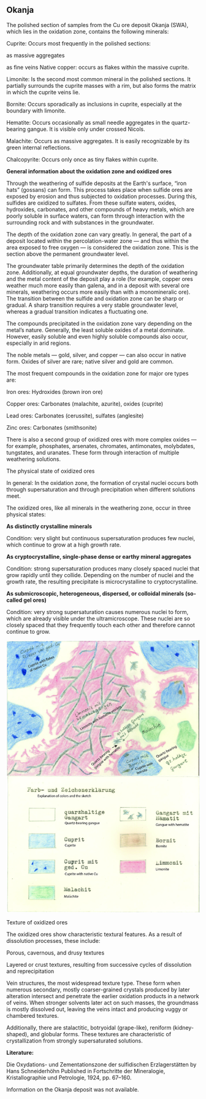 ## Okanja

The polished section of samples from the Cu ore deposit Okanja (SWA), which lies in the oxidation zone, contains the following minerals:

Cuprite:
Occurs most frequently in the polished sections:

as massive aggregates

as fine veins
Native copper: occurs as flakes within the massive cuprite.

Limonite:
Is the second most common mineral in the polished sections. It partially surrounds the cuprite masses with a rim, but also forms the matrix in which the cuprite veins lie.

Bornite:
Occurs sporadically as inclusions in cuprite, especially at the boundary with limonite.

Hematite:
Occurs occasionally as small needle aggregates in the quartz-bearing gangue. It is visible only under crossed Nicols.

Malachite:
Occurs as massive aggregates. It is easily recognizable by its green internal reflections.

Chalcopyrite:
Occurs only once as tiny flakes within cuprite.

**General information about the oxidation zone and oxidized ores**

Through the weathering of sulfide deposits at the Earth's surface, “iron hats” (gossans) can form. This process takes place when sulfide ores are exposed by erosion and thus subjected to oxidation processes. During this, sulfides are oxidized to sulfates. From these sulfate waters, oxides, hydroxides, carbonates, and other compounds of heavy metals, which are poorly soluble in surface waters, can form through interaction with the surrounding rock and with substances in the groundwater.

The depth of the oxidation zone can vary greatly. In general, the part of a deposit located within the percolation-water zone — and thus within the area exposed to free oxygen — is considered the oxidation zone. This is the section above the permanent groundwater level.

The groundwater table primarily determines the depth of the oxidation zone. Additionally, at equal groundwater depths, the duration of weathering and the metal content of the deposit play a role 
(for example, copper ores weather much more easily than galena, and in a deposit with several ore minerals, weathering occurs more easily than with a monomineralic ore).
The transition between the sulfide and oxidation zone can be sharp or gradual. A sharp transition requires a very stable groundwater level, whereas a gradual transition indicates a fluctuating one.

The compounds precipitated in the oxidation zone vary depending on the metal’s nature. Generally, the least soluble oxides of a metal dominate. However, easily soluble and even highly soluble compounds also occur, especially in arid regions.

The noble metals — gold, silver, and copper — can also occur in native form. Oxides of silver are rare; native silver and gold are common.

The most frequent compounds in the oxidation zone for major ore types are:

Iron ores: Hydroxides (brown iron ore)

Copper ores: Carbonates (malachite, azurite), oxides (cuprite)

Lead ores: Carbonates (cerussite), sulfates (anglesite)

Zinc ores: Carbonates (smithsonite)

There is also a second group of oxidized ores with more complex oxides — for example, phosphates, arsenates, chromates, antimonates, molybdates, tungstates, and uranates. These form through interaction of multiple weathering solutions.

The physical state of oxidized ores

In general: In the oxidation zone, the formation of crystal nuclei occurs both through supersaturation and through precipitation when different solutions meet.

The oxidized ores, like all minerals in the weathering zone, occur in three physical states:

**As distinctly crystalline minerals**

Condition: very slight but continuous supersaturation produces few nuclei, which continue to grow at a high growth rate.

**As cryptocrystalline, single-phase dense or earthy mineral aggregates**

Condition: strong supersaturation produces many closely spaced nuclei that grow rapidly until they collide.
Depending on the number of nuclei and the growth rate, the resulting precipitate is microcrystalline to cryptocrystalline.

**As submicroscopic, heterogeneous, dispersed, or colloidal minerals (so-called gel ores)**

Condition: very strong supersaturation causes numerous nuclei to form, which are already visible under the ultramicroscope.
These nuclei are so closely spaced that they frequently touch each other and therefore cannot continue to grow.

![32 Okanja](https://github.com/DinaKlim/OD_RL_notes/blob/main/RL_notes/32_Okanja/32%20Okanja%20and%20oxidized%20zone.jpg)


Texture of oxidized ores

The oxidized ores show characteristic textural features.
As a result of dissolution processes, these include:

Porous, cavernous, and drusy textures

Layered or crust textures, resulting from successive cycles of dissolution and reprecipitation

Vein structures, the most widespread texture type. These form when numerous secondary, mostly coarser-grained crystals produced by later alteration intersect and penetrate the earlier oxidation products in a network of veins.
When stronger solvents later act on such masses, the groundmass is mostly dissolved out, leaving the veins intact and producing vuggy or chambered textures.

Additionally, there are stalactitic, botryoidal (grape-like), reniform (kidney-shaped), and globular forms.
These textures are characteristic of crystallization from strongly supersaturated solutions.

**Literature:**

Die Oxydations- und Zementationszone der sulfidischen Erzlagerstätten
by Hans Schneiderhöhn
Published in Fortschritte der Mineralogie, Kristallographie und Petrologie, 1924, pp. 67–160.

Information on the Okanja deposit was not available.
